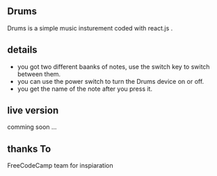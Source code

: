 ## Drums 
Drums is a simple music insturement coded with react.js .

## details
<ul>
<li>you got two different baanks of notes, use the switch key to switch between them.</li>
<li>you can use the power switch to turn the Drums device on or off.</li>
<li>you get the name of the note after you press it.</li>
</ul>


## live version 
comming soon ...

## thanks To 
FreeCodeCamp team for inspiaration
